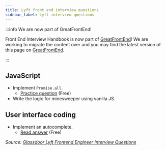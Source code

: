 ```yaml
---
title: Lyft front end interview questions
sidebar_label: Lyft interview questions
---
```


:::info We are now part of GreatFrontEnd!

Front End Interview Handbook is now part of [GreatFrontEnd](https://www.greatfrontend.com)! We are working to migrate the content over and you may find the latest version of this page on [GreatFrontEnd](https://www.greatfrontend.com/prepare).

:::

## JavaScript

- Implement `Promise.all`.
  - [Practice question](https://www.greatfrontend.com/questions/javascript/promise-all) (Free)
- Write the logic for minesweeper using vanilla JS.

## User interface coding

- Implement an autocomplete.
  - [Read answer](https://www.greatfrontend.com/questions/system-design/autocomplete) (Free)

_Source: [Glassdoor Lyft Frontend Engineer Interview Questions](https://www.glassdoor.sg/Interview/Lyft-Frontend-Engineer-Interview-Questions-EI_IE700614.0,4_KO5,22.htm)_
